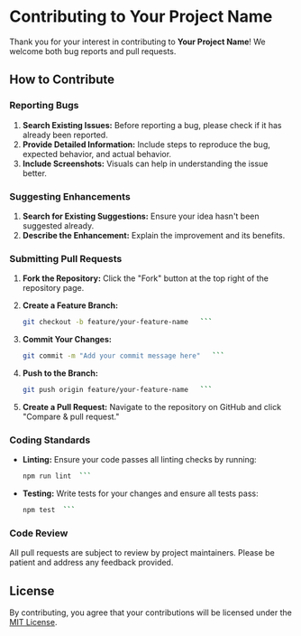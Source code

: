 # Contributing to Your Project Name

Thank you for your interest in contributing to **Your Project Name**! We welcome
both bug reports and pull requests.

## How to Contribute

### Reporting Bugs

1. **Search Existing Issues:** Before reporting a bug, please check if it has
   already been reported.
2. **Provide Detailed Information:** Include steps to reproduce the bug,
   expected behavior, and actual behavior.
3. **Include Screenshots:** Visuals can help in understanding the issue better.

### Suggesting Enhancements

1. **Search for Existing Suggestions:** Ensure your idea hasn't been suggested
   already.
2. **Describe the Enhancement:** Explain the improvement and its benefits.

### Submitting Pull Requests

1. **Fork the Repository:** Click the "Fork" button at the top right of the
   repository page.
2. **Create a Feature Branch:**
   ````bash
   git checkout -b feature/your-feature-name   ```
   ````

3. **Commit Your Changes:**
   ````bash
   git commit -m "Add your commit message here"   ```
   ````

4. **Push to the Branch:**
   ````bash
   git push origin feature/your-feature-name   ```
   ````

5. **Create a Pull Request:** Navigate to the repository on GitHub and click
   "Compare & pull request."

### Coding Standards

- **Linting:** Ensure your code passes all linting checks by running:
  ````bash
  npm run lint  ```
  ````

- **Testing:** Write tests for your changes and ensure all tests pass:
  ````bash
  npm test  ```
  ````

### Code Review

All pull requests are subject to review by project maintainers. Please be
patient and address any feedback provided.

## License

By contributing, you agree that your contributions will be licensed under the
[MIT License](LICENSE).
